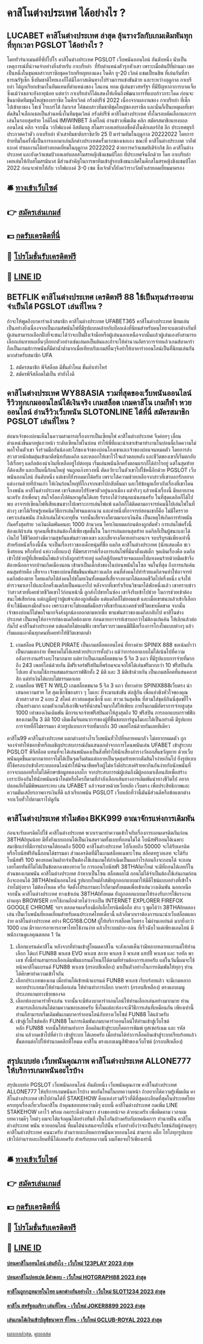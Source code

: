 # คาสิโนต่างประเทศ ได้อย่างไร ?
## LUCABET คาสิโนต่างประเทศ ล่าสุด ลุ้นรางวัลกับเกมเดิมพันทุกที่ทุกเวลา PGSLOT ได้อย่างไร ?
โดยทัวร์นาเมนต์ที่ซัปโปโร คาสิโนต่างประเทศ PGSLOT เว็บพนันออนไลน์ อันดับหนึ่ง นับเป็นเหตุการณ์ที่น่าจดจำอย่างยิ่งสำหรับ กาเบรียล่า  ที่รับตำแหน่งตัวรุกหัวเสา เพราะเมื่อต้นปีที่ผ่านมา เธอเป็นหนึ่งในขุนพลสาวบราซิลชุดคว้าเหรียญทองแดง ในศึก ยู-20 เวิลด์ แชมเปี้ยนชิพ ที่เล่นกันที่สาธารณรัฐเช็ก ซึ่งทีมชาติไทยเองก็ได้มีโอกาสเดินทางไปร่วมการแข่งขันด้วย และระหว่างฤดูกาล กาเบรียล่า ได้ถูกเรียกเข้ามาในทีมแทนที่ตำแหน่งของ โลแกน ทอม ผู้เล่นชาวสหรัฐฯ ที่มีปัญหาอาการบาดเจ็บ ซึ่งแม้ว่าเธอจะยังอายุน้อย แต่ทว่า กาเบรียล่าก็ได้แสดงให้เห็นถึงพัฒนาการที่แบบก้าวกระโดด
ก่อนจะขึ้นมาติดทีมชุดใหญ่ของบราซิล ในศึกเวิลด์ กรังด์ปรีซ์ 2022 เนื่องจากผลงานของ กาเบรียล่า ที่เช็ก ไปเข้าตาของ โชเซ่ โรแบร์โต้ กิมาเรส โค้ชตบสาวทีมชาติชุดใหญ่ของบราซิล และนั่นก็เป็นเหตุผลที่เขาตัดสินใจเลือกเธอเป็นส่วนหนึ่งในทีมชุดเวิลด์ กรังด์ปรีซ์ คาสิโนต่างประเทศ ทั้งในรอบคัดเลือกและการเล่นในรอบสุดท้าย
ไอดีไลน์ IMIWINBET ลิงค์ไลน์
อ่านข่าวเพิ่มเติม คลิก
สมัครสมาชิกแทงบอลออนไลน์ คลิก
จากนั้น วากีฟแบงค์ อิสตันบลู สโมสรวอลเลย์บอลชื่อดังในศึกเตอร์กิช ลีก ประเทศตุรกี ประกาศคว้าตัว กาเบรียล่า หัวเสาทีมชาติบราซิลวัย 25 ปี มาร่วมทีมในฤดูกาล 20222022 โดยการย้ายทีมในครั้งนี้เป็นการออกมาเล่นลีกต่างประเทศครั้งแรกของเธอเอง
ขณะที่ คาสิโนต่างประเทศ วากีฟแบงค์ ทำผลงานได้อย่างยอดเยี่ยมในฤดูกาล 20222022 ด้วยการคว้าแชมป์เติร์กกิช ลีก คาสิโนต่างประเทศ และยังคว้าแชมป์วอลเลย์บอลสโมสรหญิงชิงแชมป์โลก ที่ประเทศจีนอีกด้วย
โดย กาเบรียล่า เคยเล่นให้กับสโมสรมินาส มีส่วนสำคัญในการพาทีมเข้าสู่รอบชิงชนะเลิศในศึกสโมสรหญิงชิงแชมป์โลก 2022 ก่อนจะพ่ายให้กับ วากีฟแบงค์ 3-0 เซต ซึ่งเจ้าตัวก็ยังคว้ารางวัลหัวเสายอดเยี่ยมมาครอง

## 🛎 [ทางเข้าเว็บไซต์](https://bit.ly/3SdLNi2)
## 👉 [สมัครเล่นเกมส์](https://bit.ly/3SdLNi2)
## 💵 [กดรับเครดิตที่นี่](https://bit.ly/3dyRKHj)
## 👑 [โปรโมชั่นรับเครดิตฟรี](https://bit.ly/3dyRKHj)
## 📱 [LINE ID](https://bit.ly/3dyRKHj)

## BETFLIK คาสิโนต่างประเทศ เครดิตฟรี 88 ใช้เป็นทุนสำรองยามจำเป็นได้ PGSLOT เล่นที่ไหน ?
ถ้าจะให้พูดถึงบาคาร่าแล้วสมาชิก คาสิโนต่างประเทศ UFABET365 คาสิโนต่างประเทศ นิยมเล่นเป็นอย่างยิ่งเนื่องจากเป็นเกมส์พนันไพ่ที่มีรูปแบบคล้ายกับป๊อกเด้งที่นิยมสำหรับคนไทยจะแตกต่างกันที่ผู้เล่นสามารถเลือกฝั่งที่จะชนะได้ว่าจะเป็นฝั่งเจ้ามือหรือผู้เล่นนอกเหนือจากนั้นแล้วผู้เล่นเองยังสามารถเลือกเล่นทายผลอื่นๆอีกยกตัวอย่างเช่นเสมอเป็นต้นและถ้าจะให้คำนวนอัตราการจ่ายแล้วเกมส์บาคาร่าถือเป็นเกมส์การพนันที่มีค่าน้ำต่ำมากเมื่อเทียบกับเกมส์อื่นๆจึงทำให้บาคาร่าออนไลน์เป็นที่นิยมเล่นกันมากสำหรับสมาชิก UFA
1. สมัครสมาชิก พีจีสล็อต มีขั้นต่ำไหม ขั้นต่ำเท่าไหร่
2. สมัครพีจีสล็อตไม่เป็น ทำยังไงดี

## คาสิโนต่างประเทศ WY88ASIA รวมที่สุดของเว็บพนันออนไลน์ รีวิวทุกเกมออนไลน์ได้เงินจริง เกมสล็อต เกมคาสิโน เกมกีฬา หวยออนไลน์ อ่านรีวิวเว็บพนัน SLOTONLINE ได้ที่นี่ สมัครสมาชิก PGSLOT เล่นที่ไหน ?
ต่อมาเจ้าของบ่อนเห็นในความสามารถเรื่องการเป็นเซียนไพ่ คาสิโนต่างประเทศ จึงค่อยๆ เลื่อนตำแหน่งขึ้นมาอยู่แถวหน้า ระดับเซียนไพ่ในบ่อน ทำให้พี่ที่แนะนำเขาเข้ามาทำงานในบ่อนนี้เกิดความไม่พอใจในตัวเขา จึงร่วมมือกันน้องสะใภ้ของเจ้าของบ่อนโกงเขาและเจ้าของบ่อนจนหมดตัว โดยการส่งสาวสวยนักต้มตุ๋นเข้ามาตีสนิทกับแดกิล และหลอกให้เขาไว้ใจแล้วตลบหลัง
และชีวิตของเขาก็เริ่มตกอับไปเรื่อยๆ แดกิลต้องนำเงินที่เหลืออยู่ไปต่อทุน เริ่มเล่นพนันอีกครั้งตอนแรกก็ได้กำไรอยู่ แต่ในสุดท้ายก็ต้องเสีย และเป็นหนี้ก้อนใหญ่ จนถูกแก๊งทวงหนี้ ตัดอวัยวะในตัวเขาไปใช้หนี้อีกด้วย PGSLOT เว็บพนันออนไลน์ อันดับหนึ่ง แต่เขาก็ยังรอดมาได้ครับ เพราะได้ความช่วยเหลือจากสาวที่เขาบอกรักอยากแต่งงานด้วยที่บ้านเก่า ให้เงินก้อนใหญ่ที่โกงจากเขาไปกลับคืนมา และให้ข้อมูลเกี่ยวกับเรื่องที่เขาโดนโกงพนัน คาสิโนต่างประเทศ เขาจึงหลบไปรักษาตัวอยู่นอกเมือง
แต่จริงๆ แล้วหนังเรื่องนี้ มีหลายภาคนะครับ ถ้าเพื่อนๆ สนใจก็ลองไปค้นหาดูกันได้เลย รับรองได้ว่าสนุกแน่นอนครับ
ในที่สุดแดกิลก็ได้ไปพบ อาจารย์เซียนไพ่ที่เสียแขนขวาไปเพราะการเล่นไพ่แพ้ แดกิลก็ได้ติดตามอาจารย์คนนี้ไปเล่นไพ่ในที่ต่างๆ เขาได้เรียนรู้เทคนิควิธีการเล่นไพ่จนแตกฉาน และคำหนึ่งที่อาจารย์สอนเขาก็คือ ไม่มีใครรวยเพราะเล่นพนัน ถ้าเลิกเล่นได้จะอายุยืน
จากนั้นเสี่ยจางก็ตามมาเอาเงินคืน เป็นเหตุให้เกิดการท้าพนันกันครั้งสุดท้าย วงเงินเดิมพันคนละ 1000 ล้านวอน ใครเงินหมดก่อนต้องถูกตัดหัว การเล่นไพ่ครั้งนี้ต้องแก้ผ้าเล่น ทุกคนที่เข้าเล่นต้องใส่เพียงชุดชั้นใน ในการเล่นตอนสุดท้าย แดกิลก็เป็นผู้ชนะและได้เงินไป ใช้ชีวิตอย่างมีความสุขกันแฟนสาวของเขา และเสี่ยจางก็ตายอย่างอนาจ จบบริบูรณ์เพียงเท่านี้
สำหรับหนังเรื่องนี้นั้น จะเป็นเรื่องราวของเด็กหนุ่มที่ชื่อ แดกิล คาสิโนต่างประเทศ (นักแสดงคือ ชเว ซึงฮยอน หรือท็อป แห่งวงบิ๊กแบง) ที่มีพรสวรรค์เรื่องการเล่นไพ่ที่มีมาตั้งแต่เด็ก จุดเดินเรื่องคือ แดกิลเข้าไปช่วยปู่ที่เสียพนันไพ่แล้วกำลังถูกทำร้ายอยู่ แดกิลสู้กับคนร้ายจนเผลอไปแทงคนร้ายด้วยมีดเข้าจึงต้องหนีออกจากบ้านเกิดเมืองนอน เข้ามาเป็นเด็กส่งของในบ่อนพนันในโซล
จนในที่สุด ถึงการแก้แค้นคนสุดท้ายคือ เสี่ยจาง เจ้าของบ่อนที่ข่มขืนแฟนสาวแดกิล คนที่ส่งคนไปทำร้ายแดกิลจนทำให้อาจารย์แดกิลต้องตาย โดยแดกิลได้ส่งคนไปขโมยเงินทั้งหมดที่เสี่ยจางหามาได้ตลอดชีวิตไปครึ่งหนึ่ง แจ้งให้ตำรวจมาเอาไปและอีกครึ่งแดกิลเป็นคนเอาไป
หลังจากที่เขาร่ำเรียนวิชามาได้พักหนึ่งแล้ว เขาทราบข่าวว่าสาวสวยที่เคยช่วยชีวิตเขาไว้ก่อนหน้านี้ ถูกส่งไปขายในซ่อง เขาจึงรีบเข้าไปช่วย ในการช่วยเข้าต้องชนะไพ่เสียก่อน แต่กฎมีอยู่ว่าผู้แพ้จะต้องถูกตัดมือ แต่แดกิลก็ไม่ยอมแพ้ และเมื่อเขาชนะแล้วเข้าก็เลือกที่จะใช้มีดแทงมือตัวเอง เพราะเขาจะไม่ยอมตัดมือสาวที่เขารักและเคยช่วยชีวิตเขาเด็ดขาด
จากนั้น เจ้าของบ่อนก็ไม่พอใจมากจึงส่งลูกน้องออกตามหาเพื่อ พาแฟนสาวของแดกิลกลับไป คาสิโนต่างประเทศ เป็นเหตุให้อาจารย์ของแดกิลต้องตาย ก่อนตายอาจารย์เขาบอกว่าไม่ต้องแก้แค้น ให้เลิกแล้วต่อกันไป คาสิโนต่างประเทศ แต่แดกิลไม่ยอมฟัง เขาเริ่มรวบรวมคนมีฝีมือเรื่องการโกงในแบบต่างๆ แล้วเริ่มแผนเอาคืนทุกคนที่เคยทำให้ชีวิตเขาตกต่ำ
1. เกมสล็อต PLUNDER PIRATE เป็นเกมสล็อตออนไลน์ ที่ทางค่าย SPINIX 888 ขอเน้นย้ำว่าเป็นเกมแตกง่าย ที่พลาดไม่ได้เลยด้วยประการทั้งปวง แม้ว่าการออกแบบไม่ได้เน้นไปที่ความอลังการงานสร้างอะไรมากมาย แต่ทว่าเป็นเกมสล็อตขนาด 5 รีล 3 แถว ที่มีรูปแบบการจ่ายที่มากถึง 243 เพลย์ไลน์ด้วยกัน มีฟรีเจอร์ฟรีสปินที่พร้อมจะแจกให้ได้เล่นฟรีมากกว่า 10 ฟรีสปินกันไปเลย ตัวเกมใช้การผสมผสานกราฟฟิกทั้ง 2 มิติ และ 3 มิติเข้าด้วยกัน เป็นเกมสล็อตที่แสนคลาสสิก แต่ทำเงินได้แบบไม่ธรรมดาเลย
2. เกมสล็อต WET N WILD เกมสล็อตขนาด 5 รีล 3 แถว ที่ทางค่าย SPINIX888เว็บตรง นำเสนอความสวย ใส สุดเซ็กซี่ของสาว ๆ โมเอะ ที่จะมาแข่งขัน ต่อสู้กัน เพื่อแย่งชิงหัวใจของคุณ ด้วยสาวสวย 2 แบบ 2 สไตล์ สาวฮอตสุดเซ็กซี่ และ สาวแว่นสุดซึน ที่สวมใส่ชุดบิกินนี่สุดขยี้ใจเป็นอย่างมาก แถมตัวเกมใส่เอาฟีเจอร์ที่น่าสนใจมากใส่ให้เพียบ ภายในเกมมีอัตราการจ่ายสูงสุด 1000 เท่าของเงินเดิมพัน มีการแจกจ่ายฟรีสปินมาให้สูงสุดถึง 10 ฟรีสปิน การออกแบบกราฟฟิกของเกมเป็น 3 มิติ 100 เติมเต็มจินตนาการของผู้ที่ชื่นชอบการ์ตูนโมเอะได้เป็นอย่างดี มีรูปแบบการจ่ายที่ก็ไม่ธรรมดา ด้วยรูปแบบการจ่ายที่มากถึง 30 เพลย์ไลน์ด้วยกันเลยทีเดียว

คาสิโน99 คาสิโนต่างประเทศ แตกต่างอย่างไรเว็บพนันทั่วไปที่หลายคนกลัว ไม่อยากหมดตัว ถูกจองจำทำให้ชอกช้ำหรือเผชิญประสบการณ์อันแสนตกต่ำจากการโดนพนันเล่น UFABET เข้าสู่ระบบ PGSLOT พีจีสล็อต แทนที่จะได้เล่นพนันคงเป็นสิ่งที่ทำให้นักเสี่ยงล่ารางวัลอกสั่นขวัญหาย ด้วยเว็บพนันผุดขึ้นมามากมายอาจไม่ได้เป็นจุดเริ่มต้นแต่กลายเป็นจุดสุดท้ายหากตัดสินใจง่ายเกินไป ยิ่งรูปแบบที่ใช้ครอบงำเข้าถึงระบบออนไลน์ทำให้มิจฉาชีพหรือผู้ไม่หวังดีประสงค์ร้ายหากินกันง่ายกับนักพนันที่อาจจะเผลอหรือไม่ได้ศึกษาข้อมูลหลงกลไก จากประสบการณ์ผู้เล่นถึงมีผู้ออกมาเตือนภัยเพื่อสร้างเกราะป้องกันให้นักพนันหน้าใหม่หรือใครก็ตามที่กำลังเลือกเส้นทางการเดิมพันนำทางชีวิตไป อยากปลอดภัยไม่มีพิษผลกระทบ เล่น UFABET แล้วจบสวยด้วยเว็บหลัก เว็บตรง เพื่อประสิทธิภาพและความมั่นเสถียรภาพการเงินที่ดี แล้วเรียกพนัน PGSLOT เว็บหลักที่ว่านี้มันมีส่วนดีหรือข้อแตกต่างจากเว็บทั่วไปตามเราไปดูกัน

## คาสิโนต่างประเทศ ทำไมต้อง BKK999 อาณาจักรแห่งการเดิมพัน
ก่อนจะรับเครดิตไปใช้ คาสิโนต่างประเทศ พวกเรามาทำความเข้าใจกับเรื่องการถอนเครดิตกันก่อน 38THAIทุนน้อย มีทั้งยังแบบถอนได้เป็นเงินสดรวมทั้งแบบที่ถอนไม่ได้ โบนัสฟรีถอนได้เฉพาะสมาชิกเก่าที่มีการฝากจนได้ยอดถึง 5000 คาสิโนต่างประเทศ ไปก็เลยถึง 50000 จะได้รับเครดิตหรือโบนัสฟรีอันนี้ถอนได้ธรรมดา ส่วนเครดิตที่มีในเกมสล็อตเฉพาะโซน สล็อตทรูวอเลท จะได้รับโบนัสฟรี 100 ของยอดเงินฝากจำเป็นต้องใช้เล่นเกมให้กำเนิดเป็นผลกำไรก่อนถึงจะถอนได้ จะถอนเลยโดยทันทีไม่ได้เป็นข้อตกลงของทางเว็บ การถอนโบนัสฟรี 38THAIมาใหม่ จะมีที่ถอนได้เลยก็ในส่วนของเกมพนัน คาสิโนต่างประเทศ ถ้าหากเป็นโซน สล็อตผลไม้ ถอนไม่ได้จำเป็นต้องใช้เล่นเกมก่อนถึงจะถอนได้
38THAIพนันออนไลน์ รูปแบบใหม่ล้ำสมัยถูกออกแบบมาให้มีดีไซน์แบบอย่างที่เข้าใจง่ายไม่ยุ่งยาก ไม่ต้องโหลด หรือ จัดตั้งโปรแกรมอะไรก็ตามทั้งหมดเพื่อเข้าเล่นวางเดิมพัน นอกเหนือจากนั้น คาสิโนต่างประเทศ ทางเข้าเล่น 38THAIทั้งหมด ยังถูกออกแบบมาให้รองรับการใช้แรงงานผ่านทุก BROWSER การใช้งานอีกด้วยไม่ว่าจะเป็น INTERNET EXPLORER FIREFOX GOOGLE CHROME ฯลฯ ตลอดจนเครื่องมืออิเล็กโทรนิคมือถือ ต่าง ๆ พูดได้ว่า 38THAIทดลองเล่น เป็นเว็บพนันที่ยอดเยี่ยมสำหรับคนประเทศไทยเดี๋ยวนี้ แล้วก็พวกเราต้องการแนะนำเว็บสล็อตแตกง่าย คาสิโนต่างประเทศ อย่าง RCG168.COM ผู้ให้บริการสล็อตเว็บตรง ไม่ผ่านเอเย่นต์ มากยิ่งกว่า 1000 เกม มีรายการอาหารภาษาไทยใช้งานง่าย แล้วก็ระบบฝาก-ถอน ที่เร็วฉับไวแค่เพียงแอดไลน์ มีพนักงานดูแลคุณตลอด 1 วัน
1. เลือกแบรนด์คาสิโน หลังจากที่ท่านเข้าสู่โหมดคาสิโน จะสังเกตเห็นว่ามีหลากหลายแบรนด์ให้ท่านเลือก ได้แก่ FUN88 พาเลซ EVO พาเลซ สกาย พาเลซ อี พาเลซ แฮปปี้ พาเลซ และ รอยัล พาเลซ ทั้งนี้ท่านสามารถเลือกเดิมพันแบรนด์ไหนก็ได้ตามที่ท่านต้องการเลยครับ แต่ในวันนี้ผมจะใช้หน้าคาสิโนแบรนด์ FUN88 พาเลซ (กรอบสีเหลือง) มาเป็นตัวอย่างในการเดิมพันให้ทุกๆ ท่านได้ศึกษาทำความเข้าใจกัน
2. เลือกประเภทของเกม เมื่อท่านได้เข้าหน้าแบรนด์ FUN88 พาเลซ เรียบร้อยแล้ว จะมีเกมหลากหลายประเภทมาให้ท่านเลือกเล่น ให้ท่านทำการเลือก บาคาร่า (กรอบสีเหลือง) ตรงแถบเมนูประเภทเกมทางซ้ายของจอ
3. เลือกห้องบาคาร่าที่จะเล่น จากนั้นจะมีห้องบาคาร่าออนไลน์ให้ท่านเลือกเล่นอย่างมากมาย ท่านสามารถเลือกเล่นได้ตามความชอบเลยครับ ซึ่งในแต่ละห้องจะมีวิธีการเล่นที่เหมือนกัน เพียงเท่านี้ท่านก็สามารถเริ่มเดิมพันเกมบาคาร่าออนไลน์กับทางเว็บไซต์ FUN88 ได้แล้วครับ
4. เข้าสู่เว็บไซต์หลัก FUN88 ในการเดิมพันเกมบาคาร่าออนไลน์ให้ท่านเข้าสู่เว็บไซต์หลัก FUN88 จากนั้นให้ท่านทำการ ล็อคอินเข้าสู่ระบบโดยการพิมพ์ ยูสเซอร์เนม และ รหัสผ่าน แล้วกดเข้าไปที่คำว่า เข้าสู่ระบบ ได้เลยครับ เมื่อท่านได้ทำการล็อคอินเข้าสู่ระบบเรียบร้อยแล้ว ขั้นตอนต่อไปให้ท่านกดคลิกที่โหมด คาสิโน ตรงแถบเมนูสีฟ้าของเว็บไซต์ (กรอบสีเหลือง)

## สรุปแบบย่อ เว็บพนันคุณภาพ คาสิโนต่างประเทศ ALLONE777 ให้บริการเกมพนันอะไรบ้าง
สรุปแบบย่อ PGSLOT เว็บพนันออนไลน์ อันดับหนึ่ง เว็บพนันคุณภาพ คาสิโนต่างประเทศ ALLONE777 ให้บริการเกมพนันอะไรบ้าง พบกันใหม่ในบทความหน้า ถ้าอยากได้ความรู้เพิ่มเติม คาสิโนต่างประเทศ เข้าไปอ่านได้ที่ STAKEHOW คือแหล่งรวมรีวิวที่ดีที่สุดละเอียดที่สุดในประเทศไทย ครบทุกเรื่องเกี่ยวกับคาสิโน ถ้าคุณชอบบทความดีๆ แบบนี้ คาสิโนต่างประเทศ กดเพิ่ม LINE STAKEHOW เอาไว้ พร้อม กดกระดิ่งด้านขวา ล่างของหน้าจอ ด้วยนะครับ เพื่อติดตาม เวลาผมบทความดีๆ ใหม่ๆ ผมจะได้แจ้งคุณได้อย่างทันที
เป็นไงกันบ้างครับกับเทคนิคการ ทํานายฝัน คาสิโนต่างประเทศ พนัน หวยออนไลน์ ที่ผมได้นำเสนอจบไปนั้น หวังอย่างยิ่งว่าจะเป็นประโยชน์กับผู้อ่านทุกๆ คาสิโนต่างประเทศ คนนะครับ ส่วนรายละเอียดการพนันหวยออนไลน์ สามารถ คลิ๊ก ไฮโลทุกรูปแบบ เข้าไปอ่านรายละเอียดที่นี่ได้เลยครับ สำหรับบทความนี้ ผมก็ขอจบไว้เพียงเท่านี้

## 🛎 [ทางเข้าเว็บไซต์](https://bit.ly/3SdLNi2)
## 👉 [สมัครเล่นเกมส์](https://bit.ly/3SdLNi2)
## 💵 [กดรับเครดิตที่นี่](https://bit.ly/3dyRKHj)
## 👑 [โปรโมชั่นรับเครดิตฟรี](https://bit.ly/3dyRKHj)
## 📱 [LINE ID](https://bit.ly/3dyRKHj)

#### [บ่อนคาสิโนออนไลน์ เล่นยังไง - เว็บใหม่ 123PLAY 2023 ล่าสุด](https://atom.io/themes/บ่อนคาสิโนออนไลน์%20เล่นยังไง%20-%20เว็บใหม่%20123play%202023%20ล่าสุด)
#### [บ่อนคาสิโนปอยเปต มีคำตอบ - เว็บใหม่ HOTGRAPH88 2023 ล่าสุด](https://atom.io/themes/บ่อนคาสิโนปอยเปต%20มีคำตอบ%20-%20เว็บใหม่%20hotgraph88%202023%20ล่าสุด)
#### [คาสิโนถูกกฎหมายในไทย แตกต่างกันอย่างไร - เว็บใหม่ SLOT1234 2023 ล่าสุด](https://atom.io/themes/คาสิโนถูกกฎหมายในไทย%20แตกต่างกันอย่างไร%20-%20เว็บใหม่%20slot1234%202023%20ล่าสุด)
#### [คาสิโน สหรัฐอเมริกา เล่นที่ไหน - เว็บใหม่ JOKER8899 2023 ล่าสุด](https://atom.io/themes/คาสิโน%20สหรัฐอเมริกา%20เล่นที่ไหน%20-%20เว็บใหม่%20joker8899%202023%20ล่าสุด)
#### [เล่นเกมได้เงินเข้าบัญชีธนาคาร ที่ไหน - เว็บใหม่ GCLUB-ROYAL 2023 ล่าสุด](https://atom.io/themes/เล่นเกมได้เงินเข้าบัญชีธนาคาร%20ที่ไหน%20-%20เว็บใหม่%20gclub-royal%202023%20ล่าสุด)

[ผลบอลล่าสุด](https://siamsport.tv "ผลบอลล่าสุด"), [ดูบอลสด](https://siamsport.tv/ดูบอลสด "ดูบอลสด")